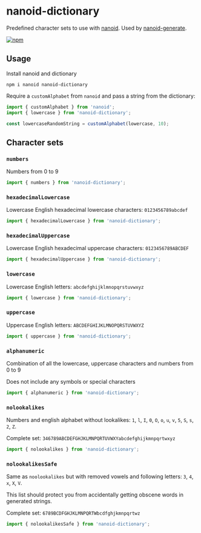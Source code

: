 # nanoid-dictionary
Predefined character sets to use with [nanoid](https://github.com/ai/nanoid). Used by [nanoid-generate](https://github.com/CyberAP/nanoid-generate).

[![npm](https://img.shields.io/npm/v/nanoid-dictionary)](https://www.npmjs.com/package/nanoid-dictionary)

## Usage

Install nanoid and dictionary

`npm i nanoid nanoid-dictionary`

Require a `customAlphabet` from `nanoid` and pass a string from the dictionary:

```javascript
import { customAlphabet } from 'nanoid';
import { lowercase } from 'nanoid-dictionary';

const lowercaseRandomString = customAlphabet(lowercase, 10);
```


## Character sets

### `numbers`

Numbers from 0 to 9

```javascript
import { numbers } from 'nanoid-dictionary';
```

### `hexadecimalLowercase`

Lowercase English hexadecimal lowercase characters: `0123456789abcdef`

```javascript
import { hexadecimalLowercase } from 'nanoid-dictionary';
```

### `hexadecimalUppercase`

Lowercase English hexadecimal uppercase characters: `0123456789ABCDEF`

```javascript
import { hexadecimalUppercase } from 'nanoid-dictionary';
```

### `lowercase`

Lowercase English letters: `abcdefghijklmnopqrstuvwxyz`

```javascript
import { lowercase } from 'nanoid-dictionary';
```

### `uppercase`

Uppercase English letters: `ABCDEFGHIJKLMNOPQRSTUVWXYZ`

```javascript
import { uppercase } from 'nanoid-dictionary';
```

### `alphanumeric`

Combination of all the lowercase, uppercase characters and numbers from 0 to 9

Does not include any symbols or special characters

```javascript
import { alphanumeric } from 'nanoid-dictionary';
```

### `nolookalikes`

Numbers and english alphabet without lookalikes: `1`, `l`, `I`, `0`, `O`, `o`, `u`, `v`, `5`, `S`, `s`, `2`, `Z`.

Complete set: `346789ABCDEFGHJKLMNPQRTUVWXYabcdefghijkmnpqrtwxyz`

```javascript
import { nolookalikes } from 'nanoid-dictionary';
```

### `nolookalikesSafe`

Same as `noolookalikes` but with removed vowels and following letters: `3`, `4`, `x`, `X`, `V`.

This list should protect you from accidentally getting obscene words in generated strings.

Complete set: `6789BCDFGHJKLMNPQRTWbcdfghjkmnpqrtwz`

```javascript
import { nolookalikesSafe } from 'nanoid-dictionary';
```
